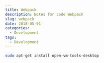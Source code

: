 ```yaml
---
title: Webpack
description: Notes for code Webpack
slug: webpack
date: 2018-05-01
categories:
  - Development
tags:
  - Development
---
```


```Bash
sudo apt-get install open-vm-tools-desktop
```
